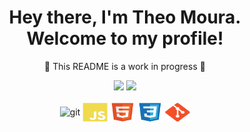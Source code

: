 <h1 align="center">
    Hey there, I'm Theo Moura. Welcome to my profile!
</h1>
 <p align="center">
  🚧 This README is a work in progress 🚧
</p>

<div align="center">

  <img height="150em" src="https://github-readme-stats.vercel.app/api?username=theomilll&theme=dark&show_icons=true" />
  <img height="150em" src="https://github-readme-stats.vercel.app/api/top-langs/?username=theomilll&layout=compact&theme=dark" />
  
</div>

<div align="center" valign="top"><br>
  <img align="center" alt="git" height="30" width="40" src="https://raw.githubusercontent.com/jmnote/z-icons/master/svg/python.svg">
  <img align="center" alt="Js" height="30" width="40" src="https://raw.githubusercontent.com/devicons/devicon/master/icons/javascript/javascript-plain.svg">
  <img align="center" alt="HTML" height="30" width="40" src="https://raw.githubusercontent.com/devicons/devicon/master/icons/html5/html5-original.svg">
  <img align="center" alt="CSS" height="30" width="40" src="https://raw.githubusercontent.com/devicons/devicon/master/icons/css3/css3-original.svg">
  <img align="center" alt="git" height="30" width="40" src="https://raw.githubusercontent.com/devicons/devicon/master/icons/git/git-original.svg">
 </div><br>
